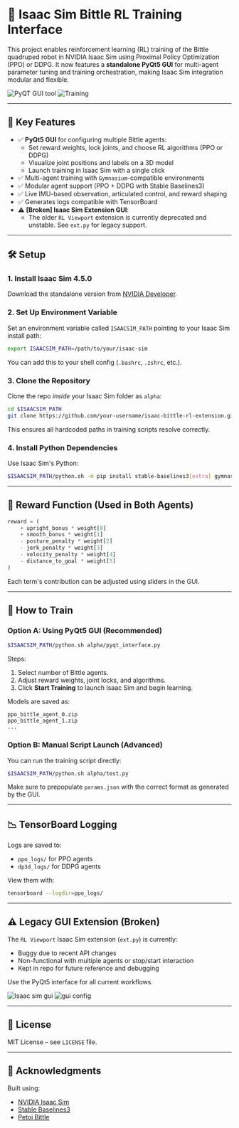 # 🦾 Isaac Sim Bittle RL Training Interface

This project enables reinforcement learning (RL) training of the Bittle quadruped robot in NVIDIA Isaac Sim using Proximal Policy Optimization (PPO) or DDPG. It now features a **standalone PyQt5 GUI** for multi-agent parameter tuning and training orchestration, making Isaac Sim integration modular and flexible.

![PyQT GUI tool](images/pyqt_gui.png)
![Training](images/training.png)

---

## 🧩 Key Features

- ✅ **PyQt5 GUI** for configuring multiple Bittle agents:
  - Set reward weights, lock joints, and choose RL algorithms (PPO or DDPG)
  - Visualize joint positions and labels on a 3D model
  - Launch training in Isaac Sim with a single click
- ✅ Multi-agent training with `Gymnasium`-compatible environments
- ✅ Modular agent support (PPO + DDPG with Stable Baselines3)
- ✅ Live IMU-based observation, articulated control, and reward shaping
- ✅ Generates logs compatible with TensorBoard
- ⚠️ **[Broken] Isaac Sim Extension GUI**:
  - The older `RL Viewport` extension is currently deprecated and unstable. See `ext.py` for legacy support.

---

## 🛠️ Setup

### 1. **Install Isaac Sim 4.5.0**
Download the standalone version from [NVIDIA Developer](https://developer.nvidia.com/isaac-sim).

### 2. **Set Up Environment Variable**
Set an environment variable called `ISAACSIM_PATH` pointing to your Isaac Sim install path:
```bash
export ISAACSIM_PATH=/path/to/your/isaac-sim
```

You can add this to your shell config (`.bashrc`, `.zshrc`, etc.).

### 3. **Clone the Repository**
Clone the repo *inside* your Isaac Sim folder as `alpha`:
```bash
cd $ISAACSIM_PATH
git clone https://github.com/your-username/isaac-bittle-rl-extension.git alpha
```

This ensures all hardcoded paths in training scripts resolve correctly.

### 4. **Install Python Dependencies**
Use Isaac Sim's Python:
```bash
$ISAACSIM_PATH/python.sh -m pip install stable-baselines3[extra] gymnasium scipy numpy PyQt5 vtk
```

---

## 🧠 Reward Function (Used in Both Agents)

```python
reward = (
    + upright_bonus * weight[0]
    + smooth_bonus * weight[1]
    - posture_penalty * weight[2]
    - jerk_penalty * weight[3]
    - velocity_penalty * weight[4]
    - distance_to_goal * weight[5]
)
```

Each term's contribution can be adjusted using sliders in the GUI.

---

## 🚀 How to Train

### Option A: **Using PyQt5 GUI (Recommended)**

```bash
$ISAACSIM_PATH/python.sh alpha/pyqt_interface.py
```

Steps:
1. Select number of Bittle agents.
2. Adjust reward weights, joint locks, and algorithms.
3. Click **Start Training** to launch Isaac Sim and begin learning.

Models are saved as:
```
ppo_bittle_agent_0.zip
ppo_bittle_agent_1.zip
...
```

### Option B: **Manual Script Launch (Advanced)**

You can run the training script directly:
```bash
$ISAACSIM_PATH/python.sh alpha/test.py
```

Make sure to prepopulate `params.json` with the correct format as generated by the GUI.

---

## 📉 TensorBoard Logging

Logs are saved to:
- `ppo_logs/` for PPO agents
- `dp3d_logs/` for DDPG agents

View them with:
```bash
tensorboard --logdir=ppo_logs/
```

---

## ⚠️ Legacy GUI Extension (Broken)

The `RL Viewport` Isaac Sim extension (`ext.py`) is currently:
- Buggy due to recent API changes
- Non-functional with multiple agents or stop/start interaction
- Kept in repo for future reference and debugging

Use the PyQt5 interface for all current workflows.

![Isaac sim gui](images/isaacsim.png)
![gui config](images/extension.png)

---

## 📜 License

MIT License – see `LICENSE` file.

---

## 🙏 Acknowledgments

Built using:
- [NVIDIA Isaac Sim](https://developer.nvidia.com/isaac-sim)
- [Stable Baselines3](https://github.com/DLR-RM/stable-baselines3)
- [Petoi Bittle](https://www.petoi.com)
